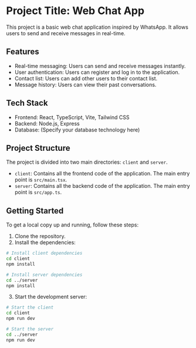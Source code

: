 # Project Title: Web Chat App

This project is a basic web chat application inspired by WhatsApp. It allows users to send and receive messages in real-time.

## Features

- Real-time messaging: Users can send and receive messages instantly.
- User authentication: Users can register and log in to the application.
- Contact list: Users can add other users to their contact list.
- Message history: Users can view their past conversations.

## Tech Stack

- Frontend: React, TypeScript, Vite, Tailwind CSS
- Backend: Node.js, Express
- Database: (Specify your database technology here)

## Project Structure

The project is divided into two main directories: `client` and `server`.

- `client`: Contains all the frontend code of the application. The main entry point is `src/main.tsx`.
- `server`: Contains all the backend code of the application. The main entry point is `src/app.ts`.

## Getting Started

To get a local copy up and running, follow these steps:

1. Clone the repository.
2. Install the dependencies:

```bash
# Install client dependencies
cd client
npm install
```

```bash
# Install server dependencies
cd ../server
npm install
```

3. Start the development server:

```bash
# Start the client
cd client
npm run dev
```

```bash
# Start the server
cd ../server
npm run dev
```
